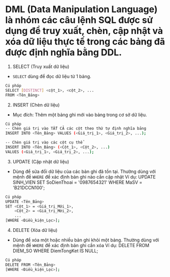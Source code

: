 # DML (Data Manipulation Language) là nhóm các câu lệnh SQL được sử dụng để truy xuất, chèn, cập nhật và xóa dữ liệu thực tế trong các bảng đã được định nghĩa bằng DDL.

1. SELECT (Truy xuất dữ liệu)

- `SELECT` dùng để đọc dữ liệu từ 1 bảng.

```bash
Cú pháp
SELECT [DISTINCT] <cột_1>, <cột_2>, ...
FROM <Tên_Bảng>
```

2. INSERT (Chèn dữ liệu)

- Mục đích: Thêm một bảng ghi mới vào bảng trong cơ sở dữ liệu.

```bash
Cú pháp
-- Chèn giá trị vào TẤT CẢ các cột theo thứ tự định nghĩa bảng
INSERT INTO <Tên_Bảng> VALUES (<Giá_trị_1>, <Giá_trị_2>, ...);

-- Chèn giá trị vào các cột cụ thể
INSERT INTO <Tên_Bảng> (<Cột_1>, <Cột_2>, ...)
VALUES (<Giá_trị_1>, <Giá_trị_2>, ...);

```

3. UPDATE (Cập nhật dữ liệu)

- Dùng để sửa đổi dữ liệu của các bản ghi đã tồn tại. Thường dùng với mệnh đề `WHERE` để xác định bản ghi nào cần cập nhật
  Ví dụ: UPDATE SINH_VIEN SET SoDienThoai = '0987654321' WHERE MaSV = 'B21DCCN100';

```bash
Cú pháp
UPDATE <Tên_Bảng>
SET <Cột_1> = <Giá_trị_Mới_1>,
    <Cột_2> = <Giá_trị_Mới_2>,
    ...
[WHERE <Điều_kiện_Lọc>];

```

4. DELETE (Xóa dữ liệu)

- Dùng để xóa một hoặc nhiều bản ghi khỏi một bảng. Thường dùng với mệnh đề `WHERE` để xác định bản ghi cần xóa
  Ví dụ: DELETE FROM DIEM_SO WHERE DiemTongKet IS NULL;

```bash
Cú pháp
DELETE FROM <Tên_Bảng>
[WHERE <Điều_kiện_Lọc>];

```
